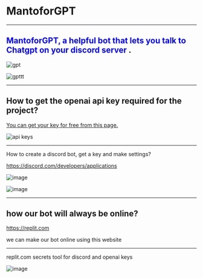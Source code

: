 # MantoforGPT
---
## <span style="color:blue"> MantoforGPT, a helpful bot that lets you talk to Chatgpt on your discord server </span>.

![gpt](https://user-images.githubusercontent.com/101180986/231535364-c48446ec-1b4e-4f42-83a2-8bdc2d636543.png)


![gpttt](https://user-images.githubusercontent.com/101180986/231535283-9023d7a8-b19d-44ec-854e-97f6c6a7c8c4.png)

---

## How to get the openai api key required for the project?

[You can get your key for free from this page.](https://platform.openai.com/account/api-keys)

![api keys](https://user-images.githubusercontent.com/101180986/231536164-127a702a-3089-4c15-a2ba-e218bb28e82c.png)

---
How to create a discord bot, get a key and make settings?

https://discord.com/developers/applications

![image](https://user-images.githubusercontent.com/101180986/231538553-76029978-ee11-4b9f-a82d-60467c788ec9.png)


![image](https://user-images.githubusercontent.com/101180986/231538913-b6c0e72c-0c4a-4a6f-86da-e80c4c8d9a2e.png)


---
## how our bot will always be online?

https://replit.com

we can make our bot online using this website

---

replit.com secrets tool for discord and openai keys


![image](https://user-images.githubusercontent.com/101180986/231537846-8d915bb7-8098-4e75-aac0-1cf52fa3c526.png)
